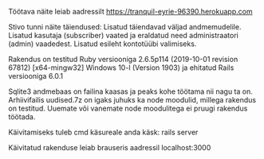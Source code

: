 Töötava näite leiab aadressilt https://tranquil-eyrie-96390.herokuapp.com

Stivo tunni näite täiendused:
Lisatud täiendavad väljad andmemudelile.
Lisatud kasutaja (subscriber) vaated ja eraldatud need administraatori (admin) vaadedest.
Lisatud esileht kontotüübi valimiseks.


Rakendus on testitud Ruby versiooniga
2.6.5p114 (2019-10-01 revision 67812) [x64-mingw32]
Windows 10-l (Version 1903) ja ehitatud Rails versiooniga 6.0.1

Sqlite3 andmebaas on failina kaasas ja peaks kohe töötama nii nagu ta on.
Arhiivifailis uudised.7z on igaks juhuks ka node moodulid, millega rakendus on testitud.
Uuemate või vanemate node moodulitega ei pruugi rakendus töötada.

Käivitamiseks tuleb cmd käsureale anda käsk:
rails server

Käivitatud rakenduse leiab brauseris aadressil localhost:3000